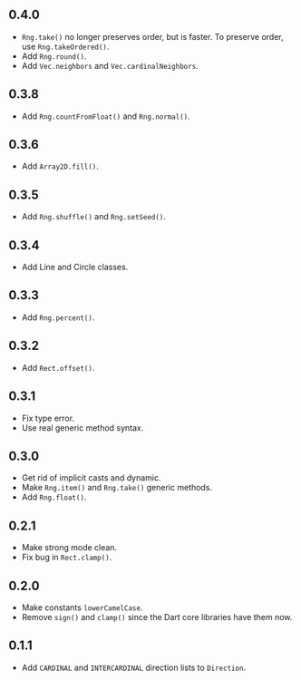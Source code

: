 ## 0.4.0

*   `Rng.take()` no longer preserves order, but is faster. To preserve order,
    use `Rng.takeOrdered()`.
*   Add `Rng.round()`.
*   Add `Vec.neighbors` and `Vec.cardinalNeighbors`.

## 0.3.8

*   Add `Rng.countFromFloat()` and `Rng.normal()`.

## 0.3.6

*   Add `Array2D.fill()`.

## 0.3.5

*   Add `Rng.shuffle()` and `Rng.setSeed()`.

## 0.3.4

*   Add Line and Circle classes.

## 0.3.3

*   Add `Rng.percent()`.

## 0.3.2

*   Add `Rect.offset()`.

## 0.3.1

*   Fix type error.
*   Use real generic method syntax.

## 0.3.0

*   Get rid of implicit casts and dynamic.
*   Make `Rng.item()` and `Rng.take()` generic methods.
*   Add `Rng.float()`.

## 0.2.1

*   Make strong mode clean.
*   Fix bug in `Rect.clamp()`.

## 0.2.0

*   Make constants `lowerCamelCase`.
*   Remove `sign()` and `clamp()` since the Dart core libraries have them now.

## 0.1.1

*   Add `CARDINAL` and `INTERCARDINAL` direction lists to `Direction`.

